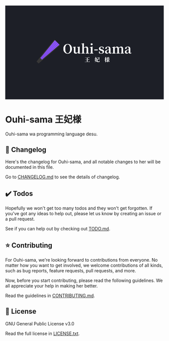 ![](assets/banners/kanji.png)

# Ouhi-sama 王妃様

Ouhi-sama wa programming language desu.

## 🌳 Changelog

Here's the changelog for Ouhi-sama, and all notable changes to her will be documented in this file.

Go to [CHANGELOG.md](CHANGELOG.md) to see the details of changelog.

## ✔️ Todos

Hopefully we won't get too many todos and they won't get forgotten. If you've got any ideas to help out, please let us know by creating an issue or a pull request.

See if you can help out by checking out [TODO.md](TODO.md).

## ⭐ Contributing

For Ouhi-sama, we're looking forward to contributions from everyone. No matter how you want to get involved, we welcome contributions of all kinds, such as bug reports, feature requests, pull requests, and more.

Now, before you start contributing, please read the following guidelines. We all appreciate your help in making her better.

Read the guidelines in [CONTRIBUTING.md](CONTRIBUTING.md).

## 📜 License

GNU General Public License v3.0

Read the full license in [LICENSE.txt](LICENSE.txt).
